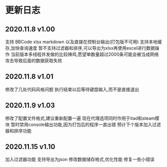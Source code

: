 # 更新日志

## 2020.11.8 v1.00

支持 BBCode xlsx markdown 以及直接在控制台输出(打包版不可用)
支持本地缓存,加快查询速度
暂不支持过滤器和排序,可以导出为xlsx再使用excel进行数据操作
当前版本多线程并发做的比较辣鸡,愿望单数量超过2000条可能会被当成网络攻击导致后面的数据获取失败

## 2020.11.8 v1.01

修改了几处代码风格问题
执行结束以后等待键盘输入,而不是直接退出

## 2020.11.9 v1.03

修改了配置文件格式,建议重新配置一遍
现在代理选项同时作用于itad和steam模块
暂时禁用console输出功能,因为打包后的程序一直出错
预计下个版本加入过滤器和排序功能

## 2020.11.15 v1.10

加入过滤器功能
支持导出为json
修改数据储存格式,优化性能
修复一些小错误
